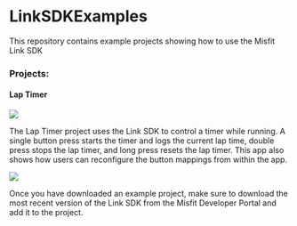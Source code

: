 # LinkSDKExamples

This repository contains example projects showing how to use the Misfit Link SDK

### Projects:
#### Lap Timer

![](https://github.com/Misfit-Developers/LinkSDKExamples/tree/master/readmeImg/lapTimerUse.png)

The Lap Timer project uses the Link SDK to control a timer while running. A single button press starts the timer and logs the current lap time, double press stops the lap timer, and long press resets the lap timer. This app also shows how users can reconfigure the button mappings from within the app.

![](https://github.com/Misfit-Developers/LinkSDKExamples/tree/master/readmeImg/lapTimerChange.png)

Once you have downloaded an example project, make sure to download the most recent version of the Link SDK from the Misfit Developer Portal and add it to the project.
